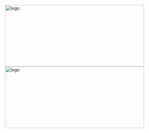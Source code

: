 <p>
 <img src="https://github-readme-stats.vercel.app/api?username=Jackylw&show_icons=true&bg_color=0,EC6C6C,FFD479,FFFC79,73FA79&theme=graywhite&locale=cn" alt="logo" height="200px" width="450px"/><img align="" src="https://github-readme-stats.vercel.app/api/top-langs/?username=Jackylw&hide_title=true&hide_border=true&layout=compact&bg_color=0,73FA79,73FDFF,D783FF&theme=graywhite&locale=cn" alt="logo" height="200px" width="450px"/>
</p>


